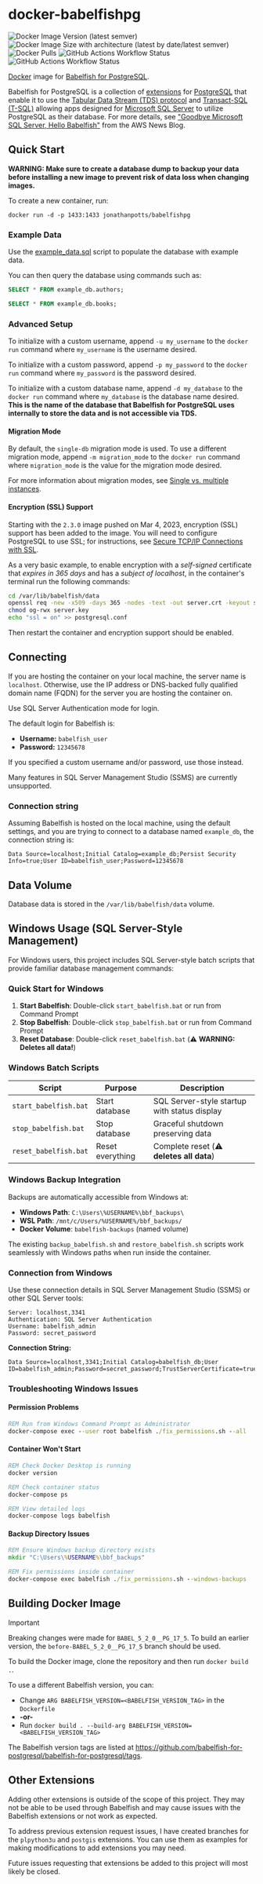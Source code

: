 # docker-babelfishpg
![Docker Image Version (latest semver)](https://img.shields.io/docker/v/jonathanpotts/babelfishpg) ![Docker Image Size with architecture (latest by date/latest semver)](https://img.shields.io/docker/image-size/jonathanpotts/babelfishpg) ![Docker Pulls](https://img.shields.io/docker/pulls/jonathanpotts/babelfishpg) ![GitHub Actions Workflow Status](https://img.shields.io/github/actions/workflow/status/jonathanpotts/docker-babelfishpg/docker-image.yml) ![GitHub Actions Workflow Status](https://img.shields.io/github/actions/workflow/status/jonathanpotts/docker-babelfishpg/babelfish-updates.yml?label=updates)

[Docker](https://www.docker.com/) image for [Babelfish for PostgreSQL](https://babelfishpg.org/).

Babelfish for PostgreSQL is a collection of [extensions](https://github.com/babelfish-for-postgresql/babelfish_extensions) for [PostgreSQL](https://www.postgresql.org/) that enable it to use the [Tabular Data Stream (TDS) protocol](https://docs.microsoft.com/openspecs/windows_protocols/ms-tds) and [Transact-SQL (T-SQL)](https://docs.microsoft.com/sql/t-sql/language-reference) allowing apps designed for [Microsoft SQL Server](https://docs.microsoft.com/sql/sql-server) to utilize PostgreSQL as their database. For more details, see ["Goodbye Microsoft SQL Server, Hello Babelfish"](https://aws.amazon.com/blogs/aws/goodbye-microsoft-sql-server-hello-babelfish/) from the AWS News Blog.

## Quick Start

**WARNING: Make sure to create a database dump to backup your data before installing a new image to prevent risk of data loss when changing images.**

To create a new container, run:

`docker run -d -p 1433:1433 jonathanpotts/babelfishpg`

### Example Data

Use the [example_data.sql](https://github.com/jonathanpotts/docker-babelfishpg/blob/main/example_data.sql) script to populate the database with example data.

You can then query the database using commands such as:

```sql
SELECT * FROM example_db.authors;
```

```sql
SELECT * FROM example_db.books;
```

### Advanced Setup

To initialize with a custom username, append `-u my_username` to the `docker run` command where `my_username` is the username desired.

To initialize with a custom password, append `-p my_password` to the `docker run` command where `my_password` is the password desired.

To initialize with a custom database name, append `-d my_database` to the `docker run` command where `my_database` is the database name desired. **This is the name of the database that Babelfish for PostgreSQL uses internally to store the data and is not accessible via TDS.**

#### Migration Mode

By default, the `single-db` migration mode is used.
To use a different migration mode, append `-m migration_mode` to the `docker run` command where `migration_mode` is the value for the migration mode desired.

For more information about migration modes, see [Single vs. multiple instances](https://babelfishpg.org/docs/installation/single-multiple/).

#### Encryption (SSL) Support

Starting with the `2.3.0` image pushed on Mar 4, 2023, encryption (SSL) support has been added to the image. You will need to configure PostgreSQL to use SSL; for instructions, see [Secure TCP/IP Connections with SSL](https://www.postgresql.org/docs/14/ssl-tcp.html).

As a very basic example, to enable encryption with a *self-signed* certificate that *expires in 365 days* and has a *subject of localhost*, in the container's terminal run the following commands:

```sh
cd /var/lib/babelfish/data
openssl req -new -x509 -days 365 -nodes -text -out server.crt -keyout server.key -subj "/CN=localhost"
chmod og-rwx server.key
echo "ssl = on" >> postgresql.conf
```

Then restart the container and encryption support should be enabled.

## Connecting

If you are hosting the container on your local machine, the server name is `localhost`. Otherwise, use the IP address or DNS-backed fully qualified domain name (FQDN) for the server you are hosting the container on.

Use SQL Server Authentication mode for login.

The default login for Babelfish is:

* **Username:** `babelfish_user`
* **Password:** `12345678`

If you specified a custom username and/or password, use those instead.

Many features in SQL Server Management Studio (SSMS) are currently unsupported.

### Connection string

Assuming Babelfish is hosted on the local machine, using the default settings, and you are trying to connect to a database named `example_db`, the connection string is:

`Data Source=localhost;Initial Catalog=example_db;Persist Security Info=true;User ID=babelfish_user;Password=12345678`

## Data Volume

Database data is stored in the `/var/lib/babelfish/data` volume.

## Windows Usage (SQL Server-Style Management)

For Windows users, this project includes SQL Server-style batch scripts that provide familiar database management commands:

### Quick Start for Windows

1. **Start Babelfish**: Double-click `start_babelfish.bat` or run from Command Prompt
2. **Stop Babelfish**: Double-click `stop_babelfish.bat` or run from Command Prompt  
3. **Reset Database**: Double-click `reset_babelfish.bat` (⚠️ **WARNING: Deletes all data!**)

### Windows Batch Scripts

| Script | Purpose | Description |
|--------|---------|-------------|
| `start_babelfish.bat` | Start database | SQL Server-style startup with status display |
| `stop_babelfish.bat` | Stop database | Graceful shutdown preserving data |
| `reset_babelfish.bat` | Reset everything | Complete reset (⚠️ **deletes all data**) |

### Windows Backup Integration

Backups are automatically accessible from Windows at:
- **Windows Path**: `C:\Users\%USERNAME%\bbf_backups\`
- **WSL Path**: `/mnt/c/Users/%USERNAME%/bbf_backups/` 
- **Docker Volume**: `babelfish-backups` (named volume)

The existing `backup_babelfish.sh` and `restore_babelfish.sh` scripts work seamlessly with Windows paths when run inside the container.

### Connection from Windows

Use these connection details in SQL Server Management Studio (SSMS) or other SQL Server tools:

```
Server: localhost,3341
Authentication: SQL Server Authentication
Username: babelfish_admin
Password: secret_password
```

**Connection String:**
```
Data Source=localhost,3341;Initial Catalog=babelfish_db;User ID=babelfish_admin;Password=secret_password;TrustServerCertificate=true;
```

### Troubleshooting Windows Issues

#### Permission Problems
```cmd
REM Run from Windows Command Prompt as Administrator
docker-compose exec --user root babelfish ./fix_permissions.sh --all
```

#### Container Won't Start
```cmd
REM Check Docker Desktop is running
docker version

REM Check container status  
docker-compose ps

REM View detailed logs
docker-compose logs babelfish
```

#### Backup Directory Issues
```cmd
REM Ensure Windows backup directory exists
mkdir "C:\Users\%USERNAME%\bbf_backups"

REM Fix permissions inside container
docker-compose exec babelfish ./fix_permissions.sh --windows-backups
```

## Building Docker Image

> [!IMPORTANT]
> Breaking changes were made for `BABEL_5_2_0__PG_17_5`. To build an earlier version, the `before-BABEL_5_2_0__PG_17_5` branch should be used.

To build the Docker image, clone the repository and then run `docker build .`.

To use a different Babelfish version, you can:
 * Change `ARG BABELFISH_VERSION=<BABELFISH_VERSION_TAG>` in the `Dockerfile`
 * **-or-**
 * Run `docker build . --build-arg BABELFISH_VERSION=<BABELFISH_VERSION_TAG>`

The Babelfish version tags are listed at https://github.com/babelfish-for-postgresql/babelfish-for-postgresql/tags.



## Other Extensions

Adding other extensions is outside of the scope of this project. They may not be able to be used through Babelfish and may cause issues with the Babelfish extensions or not work as expected.

To address previous extension request issues, I have created branches for the `plpython3u` and `postgis` extensions. You can use them as examples for making modifications to add extensions you may need.

Future issues requesting that extensions be added to this project will most likely be closed.
